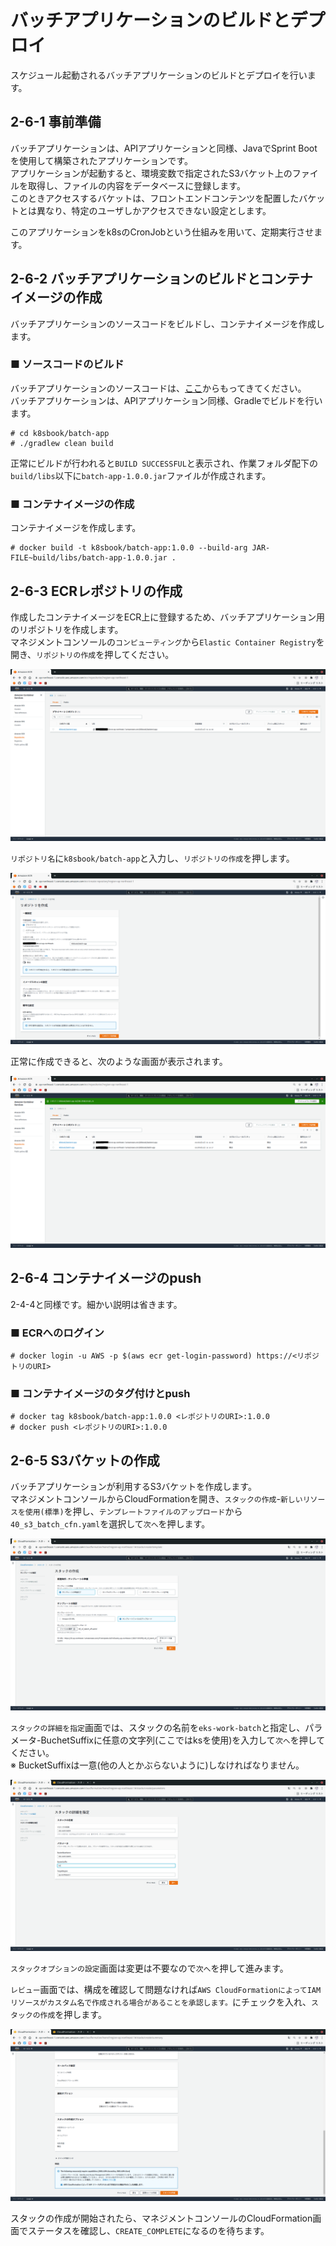 # バッチアプリケーションのビルドとデプロイ
スケジュール起動されるバッチアプリケーションのビルドとデプロイを行います。
## 2-6-1 事前準備
バッチアプリケーションは、APIアプリケーションと同様、JavaでSprint Bootを使用して構築されたアプリケーションです。  
アプリケーションが起動すると、環境変数で指定されたS3バケット上のファイルを取得し、ファイルの内容をデータベースに登録します。  
このときアクセスするバケットは、フロントエンドコンテンツを配置したバケットとは異なり、特定のユーザしかアクセスできない設定とします。  
  
このアプリケーションをk8sのCronJobという仕組みを用いて、定期実行させます。
## 2-6-2 バッチアプリケーションのビルドとコンテナイメージの作成
バッチアプリケーションのソースコードをビルドし、コンテナイメージを作成します。
### ■ ソースコードのビルド
バッチアプリケーションのソースコードは、[ここ](https://github.com/kazusato/k8sbook/tree/6d9d359fcf1cad348715fd2e6fe8e35cde725df7/batch-app)からもってきてください。  
バッチアプリケーションは、APIアプリケーション同様、Gradleでビルドを行います。
```
# cd k8sbook/batch-app
# ./gradlew clean build
```
正常にビルドが行われると`BUILD SUCCESSFUL`と表示され、作業フォルダ配下の`build/libs`以下に`batch-app-1.0.0.jar`ファイルが作成されます。
### ■ コンテナイメージの作成
コンテナイメージを作成します。
```
# docker build -t k8sbook/batch-app:1.0.0 --build-arg JAR-FILE~build/libs/batch-app-1.0.0.jar .
```
## 2-6-3 ECRレポジトリの作成
作成したコンテナイメージをECR上に登録するため、バッチアプリケーション用のリポジトリを作成します。  
マネジメントコンソールの`コンピューティング`から`Elastic Container Registry`を開き、`リポジトリの作成`を押してください。  
  
![Image01](./images/2-6-1.png)
  
`リポジトリ名`に`k8sbook/batch-app`と入力し、`リポジトリの作成`を押します。
  
![Image02](./images/2-6-2.png)
  
正常に作成できると、次のような画面が表示されます。
  
![Image03](./images/2-6-3.png)
  
## 2-6-4 コンテナイメージのpush
2-4-4と同様です。細かい説明は省きます。
### ■ ECRへのログイン
```
# docker login -u AWS -p $(aws ecr get-login-password) https://<リポジトリのURI>
```
### ■ コンテナイメージのタグ付けとpush
```
# docker tag k8sbook/batch-app:1.0.0 <レポジトリのURI>:1.0.0
# docker push <レポジトリのURI>:1.0.0
```
## 2-6-5 S3バケットの作成
バッチアプリケーションが利用するS3バケットを作成します。  
マネジメントコンソールからCloudFormationを開き、`スタックの作成`-`新しいリソースを使用(標準)`を押し、`テンプレートファイルのアップロード`から`40_s3_batch_cfn.yaml`を選択して`次へ`を押します。  
  
![Image04](./images/2-6-4.png)
  
`スタックの詳細を指定`画面では、スタックの名前を`eks-work-batch`と指定し、パラメータ-BuchetSuffixに任意の文字列(ここではksを使用)を入力して`次へ`を押してください。  
※ BucketSuffixは一意(他の人とかぶらないように)しなければなりません。
  
![Image05](./images/2-6-5.png)
  
`スタックオプションの設定`画面は変更は不要なので`次へ`を押して進みます。  
  
`レビュー`画面では、構成を確認して問題なければ`AWS CloudFormationによってIAMリソースがカスタム名で作成される場合があることを承認します。`にチェックを入れ、`スタックの作成`を押します。
  
![Image06](./images/2-6-6.png)
  
スタックの作成が開始されたら、マネジメントコンソールのCloudFormation画面でステータスを確認し、`CREATE_COMPLETE`になるのを待ちます。
